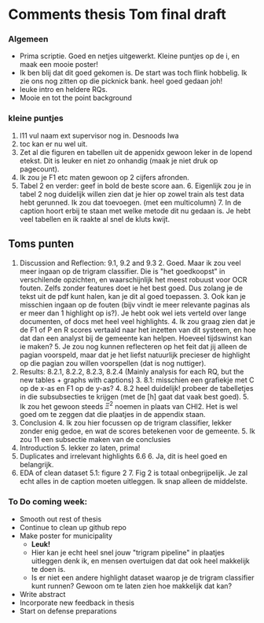 # Comments thesis Tom final draft

### Algemeen

* Prima scriptie. Goed en netjes uitgewerkt. Kleine puntjes op de i, en maak een mooie poster! 
* Ik ben blij dat dit goed gekomen is. De start was toch flink hobbelig. Ik zie ons nog zitten op die picknick bank. heel goed gedaan joh!
* leuke intro en heldere RQs.
* Mooie en tot the point background

### kleine puntjes

1. l11 vul naam ext supervisor nog in. Desnoods Iwa
2. toc kan er nu wel uit.
3. Zet al die figuren en tabellen uit de appenidx gewoon leker in de lopend etekst. Dit is leuker en niet zo onhandig (maak je niet druk op pagecount).
4. Ik zou je F1 etc maten gewoon op 2 cijfers afronden.
5. Tabel 2 en verder: geef in bold de beste score aan.
    6. Eigenlijk zou je in tabel 2 nog duidelijk willen zien dat je hier op zowel train als test data hebt gerunned. Ik zou dat toevoegen. (met een multicolumn)
    7. In de caption hoort erbij te staan met welke metode dit nu gedaan is. Je hebt veel tabellen en ik raakte al snel de kluts kwijt.
    
   
## Toms punten

1. Discussion and Reflection: 9.1, 9.2 and 9.3
    2. Goed. Maar ik zou veel meer ingaan op de trigram classifier. Die is "het goedkoopst" in verschilende opzichten, en waarschijnlijk het meest robuust voor OCR fouten. Zelfs zonder features doet ie het best goed. Dus zolang je de tekst uit de pdf kunt halen, kan je dit al goed toepassen. 
    3. Ook kan je misschien ingaan op de fouten (bijv vindt ie meer relevante paginas als er meer dan 1 highlight op is?). Je hebt ook wel iets verteld over lange documenten, of docs met heel veel highlights. 
    4. Ik zou graag zien dat je de F1 of P en R scores vertaald naar het inzetten van dit systeem, en hoe dat dan een analyst bij de gemeente kan helpen. Hoeveel tijdswinst kan ie maken? 
    5. Je zou nog kunnen reflecteren op het feit dat jij alleen de pagian voorspeld, maar dat je het liefst natuurlijk precieser de highlight op die pagian zou willen voorspellen (dat is nog nuttiger).
2. Results: 8.2.1, 8.2.2, 8.2.3, 8.2.4 (Mainly analysis for each RQ, but the new  tables + graphs with captions)
    3. 8.1: misschien een grafiekje met C op de x-as en F1 op de y-as?
    4. 8.2 heel duidelijk! probeer de tabelletjes in die subsubsecties te krijgen (met de [h] gaat dat vaak best goed).
    5. Ik zou het gewoon steeds $\Xi^2$ noemen in plaats van CHI2. Het is wel goed om te zeggen dat die plaatjes in de appendix staan.
3. Conclusion
    4. Ik zou hier focussen op de trigram classifier, lekker zonder enig gedoe, en wat de scores betekenen voor de gemeente. 
    5. Ik zou 11 een subsectie maken van de conclusies
4. Introduction
    5. lekker zo laten, prima!
5. Duplicates and irrelevant highlights 6.6
    6. Ja, dit is heel goed en belangrijk.
6. EDA of clean dataset 5.1: figure 2 
    7. Fig 2 is totaal onbegrijpelijk. Je zal echt alles in de caption moeten uitleggen. Ik snap alleen de middelste.

### To Do coming week:

- Smooth out rest of thesis
- Continue to clean up github repo
- Make poster for municipality
    - **Leuk!** 
    - Hier kan je echt heel snel jouw "trigram pipeline" in plaatjes uitleggen denk ik, en mensen overtuigen dat dat ook heel makkelijk te doen is. 
    - Is er niet een andere highlight dataset waarop je de trigram classifier kunt runnen? Gewoon om te laten zien hoe makkelijk dat kan?
- Write abstract
- Incorporate new feedback in thesis
- Start on defense preparations 
